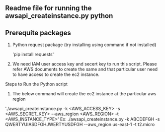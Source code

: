 ## Readme file for running the awsapi_createinstance.py python
## Prerequite packages 

1. Python request package (try installing using command if not installed)

   'pip install requests'

2. We need IAM user access key and secert key to run this script. Please refer AWS documents to create the same and that particular user need to have access to create the ec2 instance.

Steps to Run the Python script 

1. The below command will create the ec2 instance at the particular aws region

  './awsapi_createinstance.py -k <AWS_ACCESS_KEY> -s <AWS_SECRET_KEY> --aws_region <AWS_REGION> -t <AWS_INSTANCE_TYPE>'
  Ex: ./awsapi_createinstance.py -k ABCDEFGH -s QWERTYUIASDFGHJWERTYUSDFGH --aws_region us-east-1 -t t2.micro

